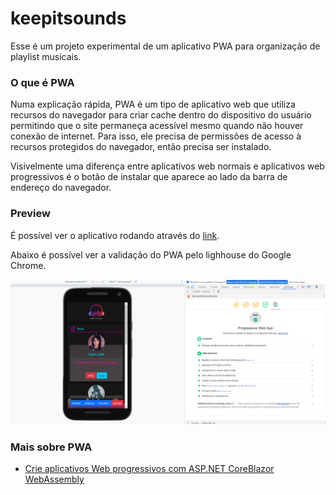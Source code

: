 # keepitsounds

Esse é um projeto experimental de um aplicativo PWA para organização de playlist musicais.

### O que é PWA

Numa explicação rápida, PWA é um tipo de aplicativo web que utiliza recursos do navegador para criar cache dentro do dispositivo do usuário permitindo que o site permaneça acessível mesmo quando não houver conexão de internet. Para isso, ele precisa de permissões de acesso à recursos protegidos do navegador, então precisa ser instalado.

Visivelmente uma diferença entre aplicativos web normais e aplicativos web progressivos é o botão de instalar que aparece ao lado da barra de endereço do navegador.

### Preview

É possível ver o aplicativo rodando através do [link](https://phduarte.github.io/keepitsounds).

Abaixo é possível ver a validação do PWA pelo lighhouse do Google Chrome.

![imagem](validacao--lighthouse-pwa.png)

### Mais sobre PWA

- [Crie aplicativos Web progressivos com ASP.NET CoreBlazor WebAssembly](https://docs.microsoft.com/pt-br/aspnet/core/blazor/progressive-web-app?view=aspnetcore-5.0&tabs=visual-studio)
